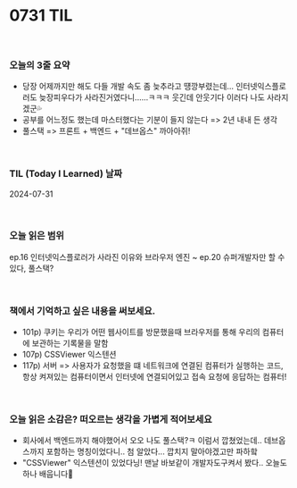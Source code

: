 # 0731 TIL

<br/>

### 오늘의 3줄 요약

- 당장 어제까지만 해도 다들 개발 속도 좀 늦추라고 떙깡부렸는데... 인터넷익스플로러도 늦장피우다가 사라진거였다니......ㅋㅋㅋ 웃긴데 안웃기다 이러다 나도 사라지겠군💦
- 공부를 어느정도 했는데 마스터했다는 기분이 들지 않는다 => 2년 내내 든 생각
- 풀스택 => 프론트 + 백엔드 + "데브옵스" 까아아쥐!

<br/>

### TIL (Today I Learned) 날짜

2024-07-31

<br/>

### 오늘 읽은 범위

ep.16 인터넷익스플로러가 사라진 이유와 브라우저 엔진 ~ ep.20 슈퍼개발자만 할 수 있다, 풀스택?

<br/>

### 책에서 기억하고 싶은 내용을 써보세요.

- 101p) 쿠키는 우리가 어떤 웹사이트를 방문했을때 브라우저를 통해 우리의 컴퓨터에 보관하는 기록물을 말함
- 107p) CSSViewer 익스텐션
- 117p) 서버 => 사용자가 요청했을 떄 네트워크에 연결된 컴퓨터가 실행하는 코드, 항상 켜져있는 컴퓨터이면서 인터넷에 연결되어있고 접속 요청에 응답하는 컴퓨터!

<br/>

### 오늘 읽은 소감은? 떠오르는 생각을 가볍게 적어보세요

- 회사에서 백엔드까지 해야했어서 오오 나도 풀스택?ㅋ 이럼서 깝쳤었는데.. 데브옵스까지 포함하는 명칭이었다니.. 첨 알았다... 깝치지 말아야겠고만 파하핰
- "CSSViewer" 익스텐션이 있었다닝! 맨날 바보같이 개발자도구켜서 봤다.. 오늘도 하나 배웁니다🙏
